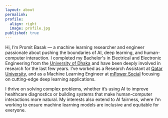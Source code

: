 ```yaml
---
layout: about
permalink:
profile:
  align: right
  image: profile.jpg
published: true
---
```


Hi, I’m Promit Basak — a machine learning researcher and engineer passionate about pushing the boundaries of AI, deep learning, and human-computer interaction. I completed my Bachelor's in Electrical and Electronic Engineering from the [University of Dhaka](https://du.ac.bd/) and have been deeply involved in research for the last few years. I’ve worked as a Research Assistant at [Qatar University](https://www.qu.edu.qa/en-us/), and as a Machine Learning Engineer at [mPower Social](https://mpower-social.com/) focusing on cutting-edge deep learning applications.

I thrive on solving complex problems, whether it’s using AI to improve healthcare diagnostics or building systems that make human-computer interactions more natural. My interests also extend to AI fairness, where I’m working to ensure machine learning models are inclusive and equitable for everyone.
